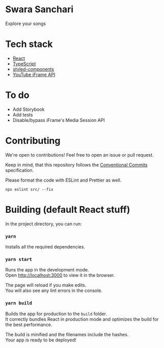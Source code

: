 # Swara Sanchari

Explore your songs

# Tech stack

- [React](https://reactjs.org)
- [TypeScript](https://www.typescriptlang.org)
- [styled-components](https://styled-components.com)
- [YouTube iFrame API](https://developers.google.com/youtube/iframe_api_reference)

# To do

- Add Storybook
- Add tests
- Disable/bypass iFrame's Media Session API

# Contributing

We're open to contributions! Feel free to open an issue or pull request.

Keep in mind, that this repository follows the [Conventional Commits](https://conventionalcommits.org/) specification.

Please format the code with ESLint and Prettier as well.

`npx eslint src/ --fix`

# Building (default React stuff)

In the project directory, you can run:

### `yarn`

Installs all the required dependencies.

### `yarn start`

Runs the app in the development mode.\
Open [http://localhost:3000](http://localhost:3000) to view it in the browser.

The page will reload if you make edits.\
You will also see any lint errors in the console.

### `yarn build`

Builds the app for production to the `build` folder.\
It correctly bundles React in production mode and optimizes the build for the best performance.

The build is minified and the filenames include the hashes.\
Your app is ready to be deployed!
